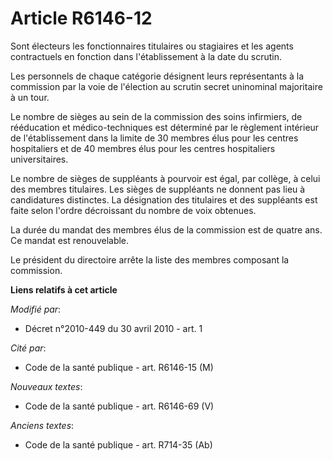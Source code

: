 # Article R6146-12

Sont électeurs les fonctionnaires titulaires ou stagiaires et les agents contractuels en fonction dans l'établissement à la
date du scrutin. 

Les personnels de chaque catégorie désignent leurs représentants à la commission par la voie de l'élection au scrutin secret
uninominal majoritaire à un tour. 

Le nombre de sièges au sein de la commission des soins infirmiers, de rééducation et médico-techniques est déterminé par le
règlement intérieur de l'établissement dans la limite de 30 membres élus pour les centres hospitaliers et de 40 membres élus
pour les centres hospitaliers universitaires. 

Le nombre de sièges de suppléants à pourvoir est égal, par collège, à celui des membres titulaires. Les sièges de suppléants
ne donnent pas lieu à candidatures distinctes. La désignation des titulaires et des suppléants est faite selon l'ordre
décroissant du nombre de voix obtenues. 

La durée du mandat des membres élus de la commission est de quatre ans. Ce mandat est renouvelable. 

Le président du directoire arrête la liste des membres composant la commission.

**Liens relatifs à cet article**

_Modifié par_:

  - Décret n°2010-449 du 30 avril 2010 - art. 1

_Cité par_:

  - Code de la santé publique - art. R6146-15 (M)

_Nouveaux textes_:

  - Code de la santé publique - art. R6146-69 (V)

_Anciens textes_:

  - Code de la santé publique - art. R714-35 (Ab)
